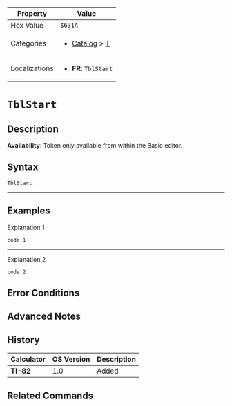 | Property      | Value |
|---------------|-------|
| Hex Value     | `$631A`|
| Categories    | <ul><li>[Catalog](<../categories/Catalog.md>) > [T](<../categories/Catalog.md#T>)</li></ul> |
| Localizations | <ul><li><b>FR</b>: `TblStart`</li></ul> |

# `TblStart`

## Description



<b>Availability</b>: Token only available from within the Basic editor.

## Syntax
`TblStart`

<hr>

## Examples

Explanation 1
```ti-basic
code 1
```
---
Explanation 2
```ti-basic
code 2
```

## Error Conditions


## Advanced Notes


## History
| Calculator | OS Version | Description |
|------------|------------|-------------|
| <b>TI-82</b> | 1.0 | Added

## Related Commands

    